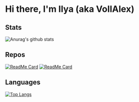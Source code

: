 # Hi there, I'm Ilya (aka VoIlAlex)

## Stats
![Anurag's github stats](https://github-readme-stats.vercel.app/api?username=voilalex&show_icons=true&theme=radical)


## Repos
[![ReadMe Card](https://github-readme-stats.vercel.app/api/pin/?username=voilalex&repo=cv2studio)](https://github.com/voilalex/cv2studio)
[![ReadMe Card](https://github-readme-stats.vercel.app/api/pin/?username=voilalex&repo=nyann)](https://github.com/voilalex/nyann)

## Languages
[![Top Langs](https://github-readme-stats.vercel.app/api/top-langs/?username=voilalex)](https://github.com/voilalex)
